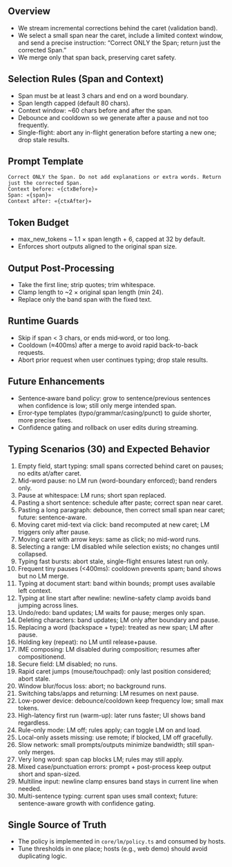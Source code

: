 <!--══════════════════════════════════════════════════════════
  ╔══════════════════════════════════════════════════════════════╗
  ║  ░  L M   B E H A V I O R   A N D   P O L I C Y  ░░░░░░░░░░  ║
  ║                                                              ║
  ║   Caret‑safe, band‑bounded LM diffusion: selection,          ║
  ║   prompting, and merging rules (single source of truth).     ║
  ║                                                              ║
  ╚══════════════════════════════════════════════════════════════╝
    • WHAT ▸ How we pick spans, prompt the LM, and merge safely
    • WHY  ▸ Real‑time corrections without touching text at/after caret
    • HOW  ▸ Trailing debounce, single‑flight, context‑aware prompt
-->

## Overview

- We stream incremental corrections behind the caret (validation band).
- We select a small span near the caret, include a limited context window, and send a precise instruction: “Correct ONLY the Span; return just the corrected Span.”
- We merge only that span back, preserving caret safety.

## Selection Rules (Span and Context)

- Span must be at least 3 chars and end on a word boundary.
- Span length capped (default 80 chars).
- Context window: ~60 chars before and after the span.
- Debounce and cooldown so we generate after a pause and not too frequently.
- Single-flight: abort any in-flight generation before starting a new one; drop stale results.

## Prompt Template

```
Correct ONLY the Span. Do not add explanations or extra words. Return just the corrected Span.
Context before: «{ctxBefore}»
Span: «{span}»
Context after: «{ctxAfter}»
```

## Token Budget

- max_new_tokens ~ 1.1 × span length + 6, capped at 32 by default.
- Enforces short outputs aligned to the original span size.

## Output Post‑Processing

- Take the first line; strip quotes; trim whitespace.
- Clamp length to ~2 × original span length (min 24).
- Replace only the band span with the fixed text.

## Runtime Guards

- Skip if span < 3 chars, or ends mid‑word, or too long.
- Cooldown (≈400ms) after a merge to avoid rapid back-to-back requests.
- Abort prior request when user continues typing; drop stale results.

## Future Enhancements

- Sentence‑aware band policy: grow to sentence/previous sentences when confidence is low; still only merge intended span.
- Error‑type templates (typo/grammar/casing/punct) to guide shorter, more precise fixes.
- Confidence gating and rollback on user edits during streaming.

## Typing Scenarios (30) and Expected Behavior

1. Empty field, start typing: small spans corrected behind caret on pauses; no edits at/after caret.
2. Mid-word pause: no LM run (word-boundary enforced); band renders only.
3. Pause at whitespace: LM runs; short span replaced.
4. Pasting a short sentence: schedule after paste; correct span near caret.
5. Pasting a long paragraph: debounce, then correct small span near caret; future: sentence-aware.
6. Moving caret mid-text via click: band recomputed at new caret; LM triggers only after pause.
7. Moving caret with arrow keys: same as click; no mid-word runs.
8. Selecting a range: LM disabled while selection exists; no changes until collapsed.
9. Typing fast bursts: abort stale, single-flight ensures latest run only.
10. Frequent tiny pauses (<400ms): cooldown prevents spam; band shows but no LM merge.
11. Typing at document start: band within bounds; prompt uses available left context.
12. Typing at line start after newline: newline-safety clamp avoids band jumping across lines.
13. Undo/redo: band updates; LM waits for pause; merges only span.
14. Deleting characters: band updates; LM only after boundary and pause.
15. Replacing a word (backspace + type): treated as new span; LM after pause.
16. Holding key (repeat): no LM until release+pause.
17. IME composing: LM disabled during composition; resumes after compositionend.
18. Secure field: LM disabled; no runs.
19. Rapid caret jumps (mouse/touchpad): only last position considered; abort stale.
20. Window blur/focus loss: abort; no background runs.
21. Switching tabs/apps and returning: LM resumes on next pause.
22. Low-power device: debounce/cooldown keep frequency low; small max tokens.
23. High-latency first run (warm-up): later runs faster; UI shows band regardless.
24. Rule-only mode: LM off; rules apply; can toggle LM on and load.
25. Local-only assets missing: use remote; if blocked, LM off gracefully.
26. Slow network: small prompts/outputs minimize bandwidth; still span-only merges.
27. Very long word: span cap blocks LM; rules may still apply.
28. Mixed case/punctuation errors: prompt + post-process keep output short and span-sized.
29. Multiline input: newline clamp ensures band stays in current line when needed.
30. Multi-sentence typing: current span uses small context; future: sentence-aware growth with confidence gating.

## Single Source of Truth

- The policy is implemented in `core/lm/policy.ts` and consumed by hosts.
- Tune thresholds in one place; hosts (e.g., web demo) should avoid duplicating logic.
